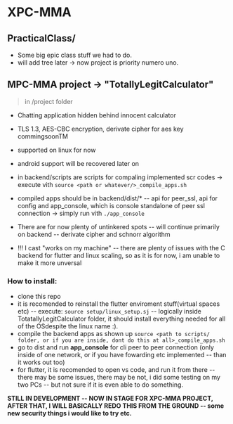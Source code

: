 # XPC-MMA
## PracticalClass/
- Some big epic class stuff we had to do.
- will add tree later → now project is priority numero uno.


## MPC-MMA project → "TotallyLegitCalculator"
> in /project folder
- Chatting application hidden behind innocent calculator
- TLS 1.3, AES-CBC encryption, derivate cipher for aes key commingsoonTM
- supported on linux for now
- android support will be recovered later on

- in backend/scripts are scripts for compaling implemented scr codes → execute vith ``source <path or whatever/>_compile_apps.sh``
- compiled apps should be in backend/dist/* -- api for peer_ssl, api for config and app_console, which is console standalone of peer ssl connection → simply run vith ``./app_console``

- There are for now plenty of untinkered spots -- will continue primarily on backend -- derivate cipher and schnorr algorithm
- !!! I cast "works on my machine" -- there are plenty of issues with the C backend for flutter and linux scaling, so as it is for now, i am unable to make it more unversal

### How to install:
- clone this repo
- it is recomended to reinstall the flutter enviroment stuff(virtual spaces etc) -- execute: ``source setup/linux_setup.sj`` -- logically inside TotatallyLegitCalculator folder, it should install everything needed for all of the OSdespite the linux name :).
- compile the backend apps as shown up  ``source <path to scripts/ folder, or if you are inside, dont do this at all>_compile_apps.sh``
- go to dist and run **app_console** for cli peer to peer connection (only inside of one network, or if you have fowarding etc implemented -- than it works out too)
- for flutter, it is recomended to open vs code, and run it from there -- there may be some issues, there may be not, i did some testing on my two PCs -- but not sure if it is even able to do something.

**STILL IN DEVELOPMENT -- NOW IN STAGE FOR XPC-MMA PROJECT, AFTER THAT, I WILL BASICALLY REDO THIS FROM THE GROUND -- some new security things i would like to try etc.**
